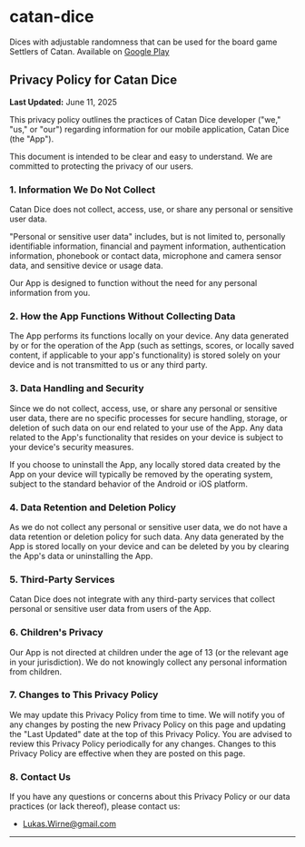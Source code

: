 # catan-dice
Dices with adjustable randomness that can be used for the board game Settlers of Catan.
Available on [Google Play](https://play.google.com/store/apps/details?id=com.wirne.catandice)

## Privacy Policy for Catan Dice

**Last Updated:** June 11, 2025

This privacy policy outlines the practices of Catan Dice developer ("we," "us," or "our") regarding information for our mobile application, Catan Dice (the "App").

This document is intended to be clear and easy to understand. We are committed to protecting the privacy of our users.

### 1. Information We Do Not Collect

Catan Dice does not collect, access, use, or share any personal or sensitive user data.

"Personal or sensitive user data" includes, but is not limited to, personally identifiable information, financial and payment information, authentication information, phonebook or contact data, microphone and camera sensor data, and sensitive device or usage data.

Our App is designed to function without the need for any personal information from you.

### 2. How the App Functions Without Collecting Data

The App performs its functions locally on your device. Any data generated by or for the operation of the App (such as settings, scores, or locally saved content, if applicable to your app's functionality) is stored solely on your device and is not transmitted to us or any third party.

### 3. Data Handling and Security

Since we do not collect, access, use, or share any personal or sensitive user data, there are no specific processes for secure handling, storage, or deletion of such data on our end related to your use of the App. Any data related to the App's functionality that resides on your device is subject to your device's security measures.

If you choose to uninstall the App, any locally stored data created by the App on your device will typically be removed by the operating system, subject to the standard behavior of the Android or iOS platform.

### 4. Data Retention and Deletion Policy

As we do not collect any personal or sensitive user data, we do not have a data retention or deletion policy for such data. Any data generated by the App is stored locally on your device and can be deleted by you by clearing the App's data or uninstalling the App.

### 5. Third-Party Services

Catan Dice does not integrate with any third-party services that collect personal or sensitive user data from users of the App.

### 6. Children's Privacy

Our App is not directed at children under the age of 13 (or the relevant age in your jurisdiction). We do not knowingly collect any personal information from children.

### 7. Changes to This Privacy Policy

We may update this Privacy Policy from time to time. We will notify you of any changes by posting the new Privacy Policy on this page and updating the "Last Updated" date at the top of this Privacy Policy. You are advised to review this Privacy Policy periodically for any changes. Changes to this Privacy Policy are effective when they are posted on this page.

### 8. Contact Us

If you have any questions or concerns about this Privacy Policy or our data practices (or lack thereof), please contact us:

*   Lukas.Wirne@gmail.com

---